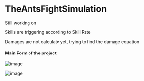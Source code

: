 # TheAntsFightSimulation

Still working on

Skills are triggering according to Skill Rate

Damages are not calculate yet, trying to find the damage equation


#### Main Form of the project

![image](https://github.com/ErenMMS/TheAntsFightSimulation/assets/61689837/09dfea6e-e1a8-4555-b02a-f8bec257832f)

![image](https://github.com/ErenMMS/TheAntsFightSimulation/assets/61689837/1408b6ed-ddfe-422f-a3ba-4c21e92a4e8d)
